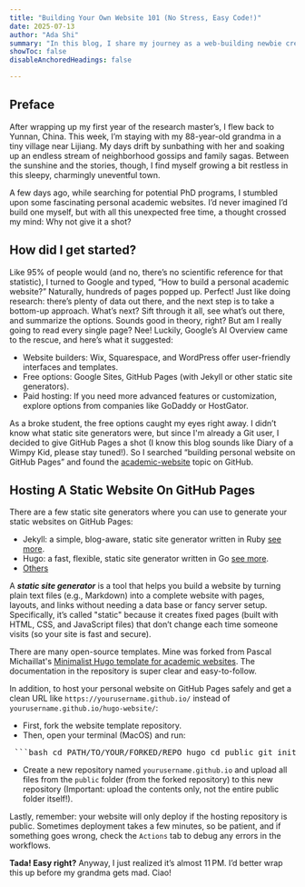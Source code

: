 ```yaml
---
title: "Building Your Own Website 101 (No Stress, Easy Code!)"
date: 2025-07-13
author: "Ada Shi"
summary: "In this blog, I share my journey as a web-building newbie creating my first personal website, plus some easy-to-follow resources to get you started too." 
showToc: false
disableAnchoredHeadings: false

---
```


## Preface

After wrapping up my first year of the research master’s, I flew back to Yunnan, China. This week, I’m staying with my 88-year-old grandma in a tiny village near Lijiang. My days drift by sunbathing with her and soaking up an endless stream of neighborhood gossips and family sagas. Between the sunshine and the stories, though, I find myself growing a bit restless in this sleepy, charmingly uneventful town.

A few days ago, while searching for potential PhD programs, I stumbled upon some fascinating personal academic websites. I’d never imagined I’d build one myself, but with all this unexpected free time, a thought crossed my mind: Why not give it a shot?

## How did I get started?

Like 95% of people would (and no, there’s no scientific reference for that statistic), I turned to Google and typed, “How to build a personal academic website?” Naturally, hundreds of pages popped up. Perfect! Just like doing research: there’s plenty of data out there, and the next step is to take a bottom-up approach. What’s next? Sift through it all, see what’s out there, and summarize the options. Sounds good in theory, right? But am I really going to read every single page? Nee! Luckily, Google’s AI Overview came to the rescue, and here’s what it suggested:
+ Website builders: Wix, Squarespace, and WordPress offer user-friendly interfaces and templates. 
+ Free options: Google Sites, GitHub Pages (with Jekyll or other static site generators). 
+ Paid hosting: If you need more advanced features or customization, explore options from companies like GoDaddy or HostGator.

As a broke student, the free options caught my eyes right away. I didn’t know what static site generators were, but since I'm already a Git user, I decided to give GitHub Pages a shot (I know this blog sounds like Diary of a Wimpy Kid, please stay tuned!). So I searched “building personal website on GitHub Pages” and found the [academic-website](https://github.com/topics/academic-website) topic on GitHub.

## Hosting A Static Website On GitHub Pages

There are a few static site generators where you can use to generate your static websites on GitHub Pages:
+ Jekyll: a simple, blog-aware, static site generator written in Ruby [see more](https://jekyllrb.com/).
+ Hugo: a fast, flexible, static site generator written in Go [see more](https://gohugo.io/).
+ [Others](https://github.com/collections/static-site-generators)

A ***static site generator*** is a tool that helps you build a website by turning plain text files (e.g., Markdown) into a complete website with pages, layouts, and links without needing a data base or fancy server setup. Specifically, it’s called "static" because it creates fixed pages (built with HTML, CSS, and JavaScript files) that don’t change each time someone visits (so your site is fast and secure). 

There are many open-source templates. Mine was forked from Pascal Michaillat's [Minimalist Hugo template for academic websites](https://github.com/pmichaillat/hugo-website). The documentation in the repository is super clear and easy-to-follow. 

In addition, to host your personal website on GitHub Pages safely and get a clean URL like `https://yourusername.github.io/` instead of `yourusername.github.io/hugo-website/`:
+ First, fork the website template repository.
+ Then, open your terminal (MacOS) and run:
<pre> ```bash cd PATH/TO/YOUR/FORKED/REPO hugo cd public git init git remote add origin https://github.com/yourusername/yourusername.github.io.git git add . git commit -m "Deploy to root" git branch -M main git push origin main --force ``` </pre>
+ Create a new repository named `yourusername.github.io` and upload all files from the `public` folder (from the forked repository) to this new repository (Important: upload the contents only, not the entire public folder itself!).

Lastly, remember: your website will only deploy if the hosting repository is public. Sometimes deployment takes a few minutes, so be patient, and if something goes wrong, check the `Actions` tab to debug any errors in the workflows.

**Tada! Easy right?** Anyway, I just realized it’s almost 11 PM. I’d better wrap this up before my grandma gets mad. Ciao!

